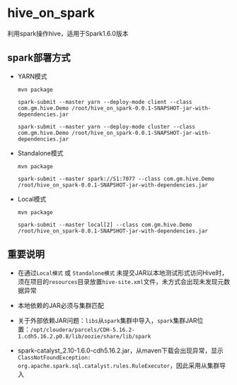 # hive_on_spark

利用spark操作hive，适用于Spark1.6.0版本

## spark部署方式

- YARN模式

  `mvn package`
  
  `spark-submit --master yarn --deploy-mode client --class com.gm.hive.Demo /root/hive_on_spark-0.0.1-SNAPSHOT-jar-with-dependencies.jar`
  
  `spark-submit --master yarn --deploy-mode cluster --class com.gm.hive.Demo /root/hive_on_spark-0.0.1-SNAPSHOT-jar-with-dependencies.jar`

- Standalone模式

  `mvn package`
  
  `spark-submit --master spark://S1:7077 --class com.gm.hive.Demo /root/hive_on_spark-0.0.1-SNAPSHOT-jar-with-dependencies.jar`
  
- Local模式

  `mvn package`
  
  `spark-submit --master local[2] --class com.gm.hive.Demo /root/hive_on_spark-0.0.1-SNAPSHOT-jar-with-dependencies.jar`
  
## 重要说明

- 在通过`Local模式` 或 `Standalone模式` 未提交JAR以本地测试形式访问Hive时，须在项目的`resources`目录放置`hive-site.xml`文件，未方式会出现未发现元数据异常


- 本地依赖的JAR必须与集群匹配


- 关于外部依赖JAR问题：`libs`从`spark`集群中导入，`spark`集群JAR位置：`/opt/cloudera/parcels/CDH-5.16.2-1.cdh5.16.2.p0.8/lib/oozie/share/lib/spark`


- spark-catalyst_2.10-1.6.0-cdh5.16.2.jar，从maven下载会出现异常，显示`ClassNotFoundException: org.apache.spark.sql.catalyst.rules.RuleExecutor`，因此采用从集群导入

